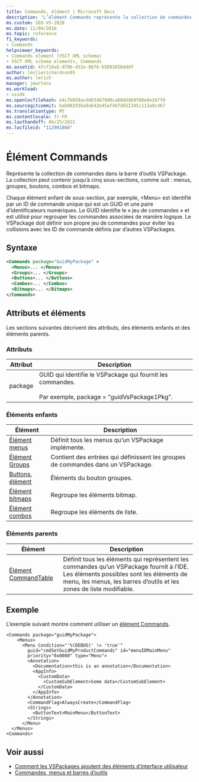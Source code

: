 ```yaml
---
title: Commands, élément | Microsoft Docs
description: 'L’élément Commands représente la collection de commandes dans la barre d’outils VSPackage et peut contenir les sections suivantes : menus, groupes, boutons, combos et bitmaps.'
ms.custom: SEO-VS-2020
ms.date: 11/04/2016
ms.topic: reference
f1_keywords:
- Commands
helpviewer_keywords:
- Commands element (VSCT XML schema)
- VSCT XML schema elements, Commands
ms.assetid: 47cf16a5-d78b-452e-86f6-b5893856dddf
author: leslierichardson95
ms.author: lerich
manager: jmartens
ms.workload:
- vssdk
ms.openlocfilehash: e4c7b058acdd634079d0ca60dddb9f80e0e26ff0
ms.sourcegitcommit: bab002936a9a642e45af407d652345c113a9c467
ms.translationtype: MT
ms.contentlocale: fr-FR
ms.lasthandoff: 06/25/2021
ms.locfileid: "112901868"
---
```

# <a name="commands-element"></a>Élément Commands
Représente la collection de commandes dans la barre d’outils VSPackage. La collection peut contenir jusqu’à cinq sous-sections, comme suit : menus, groupes, boutons, combos et bitmaps.

 Chaque élément enfant de sous-section, par exemple, \<Menu> est identifié par un ID de commande unique qui est un GUID et une paire d’identificateurs numériques. Le GUID identifie le « jeu de commandes » et est utilisé pour regrouper les commandes associées de manière logique. Le VSPackage doit définir son propre jeu de commandes pour éviter les collisions avec les ID de commande définis par d’autres VSPackages.

## <a name="syntax"></a>Syntaxe

```xml
<Commands package="GuidMyPackage" >
  <Menus>... </Menus>
  <Groups>... </Groups>
  <Buttons>... </Buttons>
  <Combos>... </Combos>
  <Bitmaps>... </Bitmaps>
</Commands>
```

## <a name="attributes-and-elements"></a>Attributs et éléments
 Les sections suivantes décrivent des attributs, des éléments enfants et des éléments parents.

### <a name="attributes"></a>Attributs

|Attribut|Description|
|---------------|-----------------|
|package|GUID qui identifie le VSPackage qui fournit les commandes.<br /><br /> Par exemple, package = "guidVsPackage1Pkg".|

### <a name="child-elements"></a>Éléments enfants

|Élément|Description|
|-------------|-----------------|
|[Élément menus](../extensibility/menus-element.md)|Définit tous les menus qu’un VSPackage implémente.|
|[Élément Groups](../extensibility/groups-element.md)|Contient des entrées qui définissent les groupes de commandes dans un VSPackage.|
|[Buttons, élément](../extensibility/buttons-element.md)|Éléments du bouton groupes.|
|[Élément bitmaps](../extensibility/bitmaps-element.md)|Regroupe les éléments bitmap.|
|[Élément combos](../extensibility/combos-element.md)|Regroupe les éléments de liste.|

### <a name="parent-elements"></a>Éléments parents

|Élément|Description|
|-------------|-----------------|
|[Élément CommandTable](../extensibility/commandtable-element.md)|Définit tous les éléments qui représentent les commandes qu’un VSPackage fournit à l’IDE. Les éléments possibles sont les éléments de menu, les menus, les barres d’outils et les zones de liste modifiable.|

## <a name="example"></a>Exemple
 L’exemple suivant montre comment utiliser un [élément Commands](../extensibility/commands-element.md).

```
<Commands package="guidMyPackage">
    <Menus>
      <Menu Condition="'%(DEBUG)' != 'true'"
        guid="cmdSetGuidMyProductCommands" id="menuIDMainMenu"
        priority="0x0000" type="Menu">
        <Annotation>
          <Documentation>this is an annotation</Documentation>
          <AppInfo>
            <CustomData>
              <CustomSubElement>Some data</CustomSubElement>
            </CustomData>
          </AppInfo>
        </Annotation>
        <CommandFlag>AlwaysCreate</CommandFlag>
        <Strings>
          <ButtonText>MainMenu</ButtonText>
        </Strings>
      </Menu>
  </Menus>
<Commands>
```

## <a name="see-also"></a>Voir aussi
- [Comment les VSPackages ajoutent des éléments d’interface utilisateur](../extensibility/internals/how-vspackages-add-user-interface-elements.md)
- [Commandes, menus et barres d’outils](../extensibility/internals/commands-menus-and-toolbars.md)

